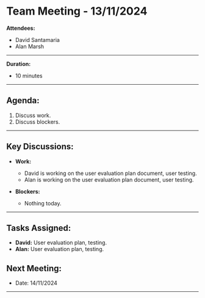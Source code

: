 # Team Meeting - 13/11/2024


**Attendees:**  
- David Santamaria
- Alan Marsh

---

**Duration:**
- 10 minutes

---

## Agenda:

1. Discuss work.
2. Discuss blockers.

---

## Key Discussions:

- **Work:**
  - David is working on the user evaluation plan document, user testing.
  - Alan is working on the user evaluation plan document, user testing.

- **Blockers:**
  - Nothing today.

---

## Tasks Assigned:

- **David:** User evaluation plan, testing.
- **Alan:** User evaluation plan, testing.

## Next Meeting:
- Date: 14/11/2024

---